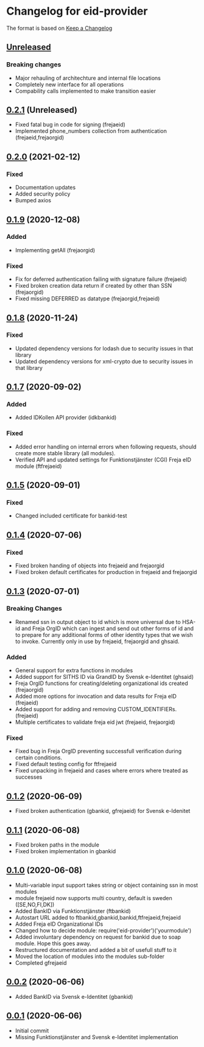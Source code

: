# Changelog for eid-provider

The format is based on [Keep a Changelog][keep-a-changelog]
<!-- and this project adheres to [Semantic Versioning][semantic-versioning]. -->

## [Unreleased]

### Breaking changes
- Major rehauling of architechture and internal file locations
- Completely new interface for all operations
- Compability calls implemented to make transition easier

## [0.2.1] (Unreleased)
- Fixed fatal bug in code for signing (frejaeid)
- Implemented phone_numbers collection from authentication (frejaeid,frejaorgid)

## [0.2.0] (2021-02-12)

### Fixed
- Documentation updates
- Added security policy
- Bumped axios

## [0.1.9] (2020-12-08)

### Added
- Implementing getAll (frejaorgid)

### Fixed
- Fix for deferred authentication failing with signature failure (frejaeid)
- Fixed broken creation data return if created by other than SSN (frejaorgid)
- Fixed missing DEFERRED as datatype (frejaorgid,frejaeid)

## [0.1.8] (2020-11-24)

### Fixed
- Updated dependency versions for lodash due to security issues in that library
- Updated dependency versions for xml-crypto due to security issues in that library

## [0.1.7] (2020-09-02)

### Added
- Added IDKollen API provider (idkbankid)

### Fixed
- Added error handling on internal errors when following requests, should create more stable library (all modules).
- Verified API and updated settings for Funktionstjänster (CGI) Freja eID module (ftfrejaeid)

## [0.1.5] (2020-09-01)

### Fixed
- Changed included certificate for bankid-test

## [0.1.4] (2020-07-06)

### Fixed
- Fixed broken handing of objects into frejaeid and frejaorgid
- Fixed broken default certificates for production in frejaeid and frejaorgid

## [0.1.3] (2020-07-01)

### Breaking Changes
- Renamed ssn in output object to id which is more universal due to HSA-id and Freja OrgID which can ingest and send out other forms of id and to prepare for any additional forms of other identity types that we wish to invoke. Currently only in use by frejaeid, frejaorgid and ghsaid.

### Added
- General support for extra functions in modules 
- Added support for SITHS ID via GrandID by Svensk e-Identitet (ghsaid)
- Freja OrgID functions for creating/deleting organizational ids created (frejaorgid)
- Added more options for invocation and data results for Freja eID (frejaeid)
- Added support for adding and removing CUSTOM_IDENTIFIERs. (frejaeid)
- Multiple certificates to validate freja eid jwt (frejaeid, frejaorgid)

### Fixed
- Fixed bug in Freja OrgID preventing successfull verification during certain conditions.
- Fixed default testing config for ftfrejaeid
- Fixed unpacking in frejaeid and cases where errors where treated as successes

## [0.1.2] (2020-06-09)
- Fixed broken authentication (gbankid, gfrejaeid) for Svensk e-Idenitet

## [0.1.1] (2020-06-08)
- Fixed broken paths in the module
- Fixed broken implementation in gbankid

## [0.1.0] (2020-06-08)
- Multi-variable input support takes string or object containing ssn in most modules
- module frejaeid now supports multi country, default is sweden ([SE,NO,FI,DK])
- Added BankID via Funktionstjänster (ftbankid)
- Autostart URL added to ftbankid,gbankid,bankid,ftfrejaeid,frejaeid
- Added Freja eID Organizational IDs
- Changed how to decide module: require('eid-provider')('yourmodule')
- Added involuntary dependency on request for bankid due to soap module. Hope this goes away.
- Restructured documentation and added a bit of usefull stuff to it
- Moved the location of modules into the modules sub-folder
- Completed gfrejaeid

## [0.0.2] (2020-06-06)
- Added BankID via Svensk e-Identitet (gbankid)

## [0.0.1] (2020-06-06)
- Initial commit
- Missing Funktionstjänster and Svensk e-Identitet implementation

[keep-a-changelog]: http://keepachangelog.com/en/1.0.0/
[Unreleased]: https://github.com/DSorlov/eid-provider/compare/master...dev
[1.0.0]: https://github.com/DSorlov/eid-provider/releases/tag/v1.0.0
[0.2.1]: https://github.com/DSorlov/eid-provider/releases/tag/v0.2.1
[0.2.0]: https://github.com/DSorlov/eid-provider/releases/tag/v0.2.0
[0.1.9]: https://github.com/DSorlov/eid-provider/releases/tag/v0.1.9
[0.1.8]: https://github.com/DSorlov/eid-provider/releases/tag/v0.1.8
[0.1.7]: https://github.com/DSorlov/eid-provider/releases/tag/v0.1.7
[0.1.5]: https://github.com/DSorlov/eid-provider/releases/tag/v0.1.5
[0.1.4]: https://github.com/DSorlov/eid-provider/releases/tag/v0.1.4
[0.1.3]: https://github.com/DSorlov/eid-provider/releases/tag/v0.1.3
[0.1.2]: https://github.com/DSorlov/eid-provider/releases/tag/v0.1.2
[0.1.1]: https://github.com/DSorlov/eid-provider/releases/tag/v0.1.1
[0.1.0]: https://github.com/DSorlov/eid-provider/releases/tag/v0.1.0
[0.0.2]: https://github.com/DSorlov/eid-provider/releases/tag/v0.0.2
[0.0.1]: https://github.com/DSorlov/eid-provider/releases/tag/v0.0.1